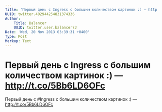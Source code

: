 ```yaml
---
Title: 'Первый день с Ingress с большим количеством картинок :) — http://t.co/5Bb6LD6OFc'
UUID: twitter.402944254831374336
Author:
    Title: Balancer
    UUID: twitter.user.balancer73
Date: 'Wed, 20 Nov 2013 03:39:31 +0400'
Type: Post
Markup: Text
---
```


# Первый день с Ingress с большим количеством картинок :) — http://t.co/5Bb6LD6OFc

Первый день с #Ingress с большим количеством картинок :) —
http://t.co/5Bb6LD6OFc
